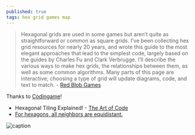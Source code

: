 ```yaml
---
published: true
tags: hex grid games map
---
```

> Hexagonal grids are used in some games but aren’t quite as straightforward or common as square grids. I’ve been collecting hex grid resources for nearly 20 years, and wrote this guide to the most elegant approaches that lead to the simplest code, largely based on the guides by Charles Fu and Clark Verbrugge. I’ll describe the various ways to make hex grids, the relationships between them, as well as some common algorithms. Many parts of this page are interactive; choosing a type of grid will update diagrams, code, and text to match. - [Red Blob Games](http://www.redblobgames.com/grids/hexagons/)

Thanks to [Codingame](https://www.codingame.com)!

-  Hexagonal Tiling Explained! - [The Art of Code](https://www.youtube.com/watch?v=VmrIDyYiJBA)
- [For hexagons, all neighbors are equidistant.](https://h3geo.org/docs/highlights/aggregation)

![caption](https://h3geo.org/images/neighbors.png)